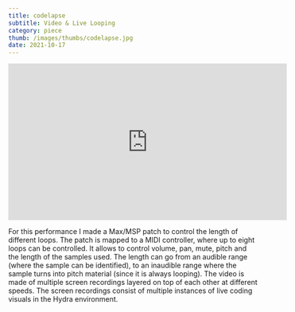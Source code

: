 ```yaml
---
title: codelapse
subtitle: Video & Live Looping
category: piece
thumb: /images/thumbs/codelapse.jpg
date: 2021-10-17
---
```


<iframe width="560" height="315" src="https://www.youtube.com/embed/f2unzf1_q-k" title="YouTube video player" frameborder="0" allow="accelerometer; autoplay; clipboard-write; encrypted-media; gyroscope; picture-in-picture" allowfullscreen></iframe>

For this performance I made a Max/MSP patch to control the length of different loops. The patch is mapped to a MIDI controller, where up to eight loops can be controlled. It allows to control volume, pan, mute, pitch and the length of the samples used. The length can go from an audible range (where the sample can be identified), to an inaudible range where the sample turns into pitch material (since it is always looping). The video is made of multiple screen recordings layered on top of each other at different speeds. The screen recordings consist of multiple instances of live coding visuals in the Hydra environment.
